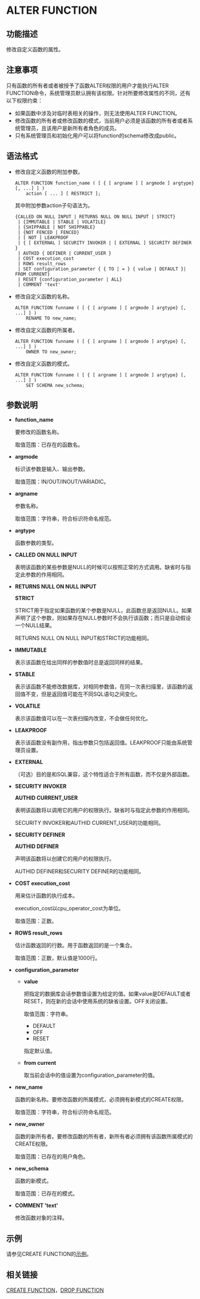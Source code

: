 # ALTER FUNCTION<a name="ZH-CN_TOPIC_0289900507"></a>

## 功能描述<a name="zh-cn_topic_0283136989_zh-cn_topic_0237122061_zh-cn_topic_0059778614_sa364f8cdcfd24ba1a68426488e7852d4"></a>

修改自定义函数的属性。

## 注意事项<a name="zh-cn_topic_0283136989_zh-cn_topic_0237122061_zh-cn_topic_0059778614_sf701318086b54f2fad9457e8e0b38f19"></a>

只有函数的所有者或者被授予了函数ALTER权限的用户才能执行ALTER FUNCTION命令，系统管理员默认拥有该权限。针对所要修改属性的不同，还有以下权限约束：

-   如果函数中涉及对临时表相关的操作，则无法使用ALTER FUNCTION。
-   修改函数的所有者或修改函数的模式，当前用户必须是该函数的所有者或者系统管理员，且该用户是新所有者角色的成员。
-   只有系统管理员和初始化用户可以将function的schema修改成public。

## 语法格式<a name="zh-cn_topic_0283136989_zh-cn_topic_0237122061_zh-cn_topic_0059778614_sa4d6f7fca3774a5e9f488937b289bea3"></a>

-   修改自定义函数的附加参数。

    ```
    ALTER FUNCTION function_name ( [ { [ argname ] [ argmode ] argtype} [, ...] ] )
        action [ ... ] [ RESTRICT ];
    ```

    其中附加参数action子句语法为。

    ```
    {CALLED ON NULL INPUT | RETURNS NULL ON NULL INPUT | STRICT}
     | {IMMUTABLE | STABLE | VOLATILE}
     | {SHIPPABLE | NOT SHIPPABLE}
     | {NOT FENCED | FENCED}
     | [ NOT ] LEAKPROOF
     | { [ EXTERNAL ] SECURITY INVOKER | [ EXTERNAL ] SECURITY DEFINER }
     | AUTHID { DEFINER | CURRENT_USER }
     | COST execution_cost
     | ROWS result_rows
     | SET configuration_parameter { { TO | = } { value | DEFAULT }| FROM CURRENT}
     | RESET {configuration_parameter | ALL}
     | COMMENT 'text'
    ```

-   修改自定义函数的名称。

    ```
    ALTER FUNCTION funname ( [ { [ argname ] [ argmode ] argtype} [, ...] ] )
        RENAME TO new_name;
    ```

-   修改自定义函数的所属者。

    ```
    ALTER FUNCTION funname ( [ { [ argname ] [ argmode ] argtype} [, ...] ] )
        OWNER TO new_owner;
    ```

-   修改自定义函数的模式。

    ```
    ALTER FUNCTION funname ( [ { [ argname ] [ argmode ] argtype} [, ...] ] )
        SET SCHEMA new_schema;
    ```


## 参数说明<a name="zh-cn_topic_0283136989_zh-cn_topic_0237122061_zh-cn_topic_0059778614_s72f8af90c9784dc9a16e58974d73a31a"></a>

-   **function\_name**

    要修改的函数名称。

    取值范围：已存在的函数名。

-   **argmode**

    标识该参数是输入、输出参数。

    取值范围：IN/OUT/INOUT/VARIADIC。

-   **argname**

    参数名称。

    取值范围：字符串，符合标识符命名规范。

-   **argtype**

    函数参数的类型。

-   **CALLED ON NULL INPUT**

    表明该函数的某些参数是NULL的时候可以按照正常的方式调用。缺省时与指定此参数的作用相同。

-   **RETURNS NULL ON NULL INPUT**

    **STRICT**

    STRICT用于指定如果函数的某个参数是NULL，此函数总是返回NULL。如果声明了这个参数，则如果存在NULL参数时不会执行该函数；而只是自动假设一个NULL结果。

    RETURNS NULL ON NULL INPUT和STRICT的功能相同。

-   **IMMUTABLE**

    表示该函数在给出同样的参数值时总是返回同样的结果。

-   **STABLE**

    表示该函数不能修改数据库，对相同参数值，在同一次表扫描里，该函数的返回值不变，但是返回值可能在不同SQL语句之间变化。

-   **VOLATILE**

    表示该函数值可以在一次表扫描内改变，不会做任何优化。

-   **LEAKPROOF**

    表示该函数没有副作用，指出参数只包括返回值。LEAKPROOF只能由系统管理员设置。

-   **EXTERNAL**

    （可选）目的是和SQL兼容，这个特性适合于所有函数，而不仅是外部函数。

-   **SECURITY INVOKER**

    **AUTHID CURRENT\_USER**

    表明该函数将以调用它的用户的权限执行。缺省时与指定此参数的作用相同。

    SECURITY INVOKER和AUTHID CURRENT\_USER的功能相同。

-   **SECURITY DEFINER**

    **AUTHID DEFINER**

    声明该函数将以创建它的用户的权限执行。

    AUTHID DEFINER和SECURITY DEFINER的功能相同。

-   **COST execution\_cost**

    用来估计函数的执行成本。

    execution\_cost以cpu\_operator\_cost为单位。

    取值范围：正数。

-   **ROWS result\_rows**

    估计函数返回的行数。用于函数返回的是一个集合。

    取值范围：正数，默认值是1000行。

-   **configuration\_parameter**
    -   **value**

        把指定的数据库会话参数值设置为给定的值。如果value是DEFAULT或者RESET，则在新的会话中使用系统的缺省设置。OFF关闭设置。

        取值范围：字符串。

        -   DEFAULT
        -   OFF
        -   RESET

        指定默认值。

    -   **from current**

        取当前会话中的值设置为configuration\_parameter的值。


-   **new\_name**

    函数的新名称。要修改函数的所属模式，必须拥有新模式的CREATE权限。

    取值范围：字符串，符合标识符命名规范。

-   **new\_owner**

    函数的新所有者。要修改函数的所有者，新所有者必须拥有该函数所属模式的CREATE权限。

    取值范围：已存在的用户角色。

-   **new\_schema**

    函数的新模式。

    取值范围：已存在的模式。

-   **COMMENT 'text'**

    修改函数对象的注释。


## 示例<a name="zh-cn_topic_0283136989_zh-cn_topic_0237122061_zh-cn_topic_0059778614_sfe220a2da49d4ca5928fe714ca12e949"></a>

请参见CREATE FUNCTION的[示例](CREATE-FUNCTION.md#zh-cn_topic_0283136560_zh-cn_topic_0237122104_zh-cn_topic_0059778837_scc61c5d3cc3e48c1a1ef323652dda821)。

## 相关链接<a name="zh-cn_topic_0283136989_zh-cn_topic_0237122061_zh-cn_topic_0059778614_sacb869eb702a48fdbb64acb219ced069"></a>

[CREATE FUNCTION](CREATE-FUNCTION.md)，[DROP FUNCTION](DROP-FUNCTION.md)

